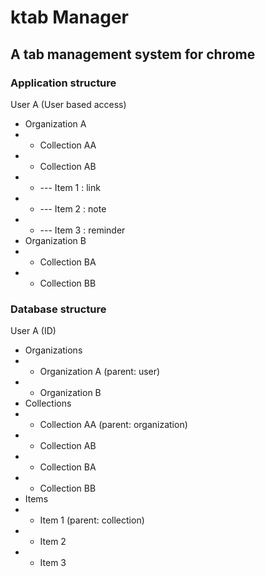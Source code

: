 # ktab Manager
## A tab management system for chrome
### Application structure

User A (User based access)
- Organization A
- - Collection AA
- - Collection AB
- - --- Item 1 : link
- - --- Item 2 : note
- - --- Item 3 : reminder
- Organization B
- - Collection BA
- - Collection BB

### Database structure

User A (ID)
- Organizations
- - Organization A (parent: user)
- - Organization B
- Collections
- - Collection AA (parent: organization)
- - Collection AB
- - Collection BA
- - Collection BB
- Items
- - Item 1 (parent: collection)
- - Item 2
- - Item 3
